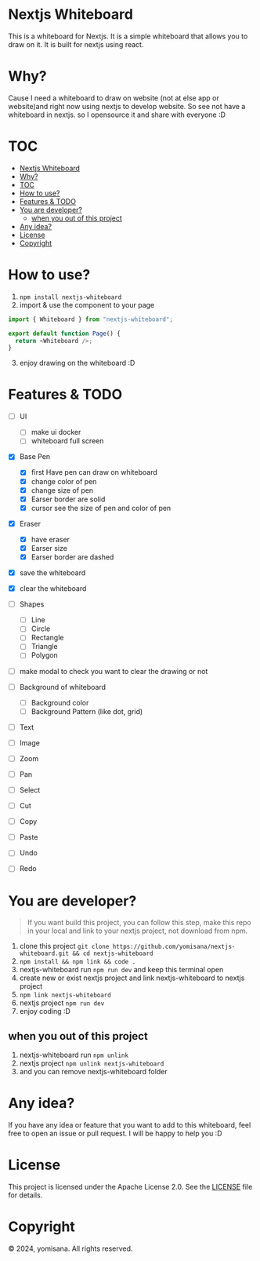 # Nextjs Whiteboard
This is a whiteboard for Nextjs. It is a simple whiteboard that allows you to draw on it. It is built for nextjs using react.

# Why?
Cause I need a whiteboard to draw on website (not at else app or website)and right now using nextjs to develop website. So see not have a whiteboard in nextjs. so I opensource it and share with everyone :D

# TOC
- [Nextjs Whiteboard](#nextjs-whiteboard)
- [Why?](#why)
- [TOC](#toc)
- [How to use?](#how-to-use)
- [Features \& TODO](#features--todo)
- [You are developer?](#you-are-developer)
  - [when you out of this project](#when-you-out-of-this-project)
- [Any idea?](#any-idea)
- [License](#license)
- [Copyright](#copyright)

# How to use?
1. ```npm install nextjs-whiteboard```
2. import & use the component to your page
```js
import { Whiteboard } from "nextjs-whiteboard";

export default function Page() {
  return <Whiteboard />;
}
```
3. enjoy drawing on the whiteboard :D

# Features & TODO

- [ ] UI
  - [ ] make ui docker
  - [ ] whiteboard full screen
- [X] Base Pen
  - [x] first Have pen can draw on whiteboard
  - [X] change color of pen
  - [X] change size of pen
  - [X] Earser border are solid
  - [X] cursor see the size of pen and color of pen
- [X] Eraser
  - [X] have eraser
  - [X] Earser size
  - [X] Earser border are dashed
  <!-- - [ ] Earser like mac shake earser make more bigger (like shake earser) -->
- [X] save the whiteboard
- [X] clear the whiteboard
- [ ] Shapes
  - [ ] Line
  - [ ] Circle
  - [ ] Rectangle
  - [ ] Triangle
  - [ ] Polygon
- [ ] make modal to check you want to clear the drawing or not
- [ ] Background of whiteboard
  - [ ] Background color
  - [ ] Background Pattern (like dot, grid)
- [ ] Text
- [ ] Image
- [ ] Zoom
- [ ] Pan
- [ ] Select
- [ ] Cut
- [ ] Copy
- [ ] Paste
- [ ] Undo
- [ ] Redo



# You are developer?
> If you want build this project, you can follow this step, make this repo in your local and link to your nextjs project, not download from npm.
1. clone this project
```git clone https://github.com/yomisana/nextjs-whiteboard.git && cd nextjs-whiteboard```
2. ```npm install && npm link && code .```
3. nextjs-whiteboard run ```npm run dev``` and keep this terminal open
4. create new or exist nextjs project and link nextjs-whiteboard to nextjs project
5. ```npm link nextjs-whiteboard```
6. nextjs project ```npm run dev```
7. enjoy coding :D
## when you out of this project
1. nextjs-whiteboard run ```npm unlink```
2. nextjs project ```npm unlink nextjs-whiteboard```
3. and you can remove nextjs-whiteboard folder

# Any idea?
If you have any idea or feature that you want to add to this whiteboard, feel free to open an issue or pull request. I will be happy to help you :D


# License
This project is licensed under the Apache License 2.0. See the [LICENSE](./LICENSE) file for details.

# Copyright
© 2024, yomisana. All rights reserved.
